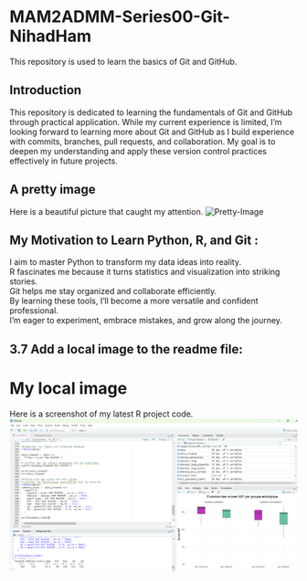 # MAM2ADMM-Series00-Git-NihadHam

This repository is used to learn the basics of Git and GitHub.

## Introduction

This repository is dedicated to learning the fundamentals of Git and GitHub through practical application. 
While my current experience is limited, I’m looking forward to learning more about Git and GitHub as I build experience with commits, branches, pull requests, and collaboration. 
My goal is to deepen my understanding and apply these version control practices effectively in future projects.

## A pretty image
Here is a beautiful picture that caught my attention.
![Pretty-Image](https://cdn.pixabay.com/photo/2025/09/10/12/32/tokyo-9826329_1280.jpg)

## My Motivation to Learn Python, R, and Git :

I aim to master Python to transform my data ideas into reality.  
R fascinates me because it turns statistics and visualization into striking stories.  
Git helps me stay organized and collaborate efficiently.  
By learning these tools, I’ll become a more versatile and confident professional.  
I’m eager to experiment, embrace mistakes, and grow along the journey.

## 3.7 Add a local image to the readme file:
# My local image
Here is a screenshot of my latest R project code.
![my-image](images/my-image.png)
